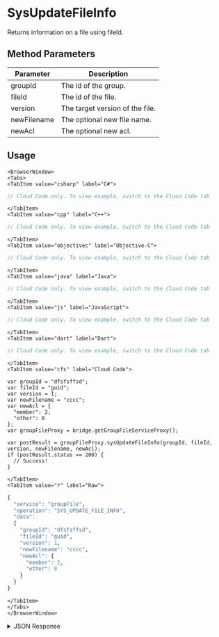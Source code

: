 # SysUpdateFileInfo

Returns information on a file using fileId.

<PartialServop service_name="groupFile" operation_name="SYS_UPDATE_FILE_INFO" />

## Method Parameters
Parameter | Description
--------- | -----------
groupId | The id of the group.
fileId | The id of the file.
version | The target version of the file.
newFilename | The optional new file name.
newAcl | The optional new acl.

## Usage

```mdx-code-block
<BrowserWindow>
<Tabs>
<TabItem value="csharp" label="C#">
```

```csharp
// Cloud Code only. To view example, switch to the Cloud Code tab
```

```mdx-code-block
</TabItem>
<TabItem value="cpp" label="C++">
```

```cpp
// Cloud Code only. To view example, switch to the Cloud Code tab
```

```mdx-code-block
</TabItem>
<TabItem value="objectivec" label="Objective-C">
```

```objectivec
// Cloud Code only. To view example, switch to the Cloud Code tab
```

```mdx-code-block
</TabItem>
<TabItem value="java" label="Java">
```

```java
// Cloud Code only. To view example, switch to the Cloud Code tab
```

```mdx-code-block
</TabItem>
<TabItem value="js" label="JavaScript">
```

```javascript
// Cloud Code only. To view example, switch to the Cloud Code tab
```

```mdx-code-block
</TabItem>
<TabItem value="dart" label="Dart">
```

```dart
// Cloud Code only. To view example, switch to the Cloud Code tab
```

```mdx-code-block
</TabItem>
<TabItem value="cfs" label="Cloud Code">
```

```cfscript
var groupId = "dfsfsffsd";
var fileId = "guid";
var version = 1;
var newFilename = "cccc";
var newAcl = {
  "member": 2,
  "other": 0
};
var groupFileProxy = bridge.getGroupFileServiceProxy();

var postResult = groupFileProxy.sysUpdateFileInfo(groupId, fileId, version, newFilename, newAcl);
if (postResult.status == 200) {
  // Success!
}
```

```mdx-code-block
</TabItem>
<TabItem value="r" label="Raw">
```

```r
{
  "service": "groupFile",
  "operation": "SYS_UPDATE_FILE_INFO",
  "data":
  {
    "groupId": "dfsfsffsd",
    "fileId": "guid",
    "version": 1,
    "newFilename": "cccc",
    "newAcl": {
      "member": 2,
      "other": 0
    }
  }
}
```

```mdx-code-block
</TabItem>
</Tabs>
</BrowserWindow>
```

<details>
<summary>JSON Response</summary>

```json
{
  "data": {
    "fileDetails": {
      "treeId": "40479c72-b46b-4c05-902c-239ada116acd",
      "fileName": "glog1newname.json",
      "fileSize": 8199,
      "dateUploaded": 1677526746000,
      "etag": "93acc8568cee7d0d0836ff6b63b549ab",
      "acl": {
        "member": 2,
        "other": 0
      },
      "version": 2,
      "url": "https://api.internal.braincloudservers.com/groupfiles/bc/g/23782/gr/2bf538d1-19ea-4e14-9862-f979215e09b7/40479c72-b46b-4c05-902c-239ada116acd/4c924070-db15-47d4-a44a-be496bb49f66/V2/glog1newname.json",
      "fileId": "4c924070-db15-47d4-a44a-be496bb49f66"
    },
    "groupId": "2bf538d1-19ea-4e14-9862-f979215e09b7"
  },
  "status": 200
}
```
</details>

